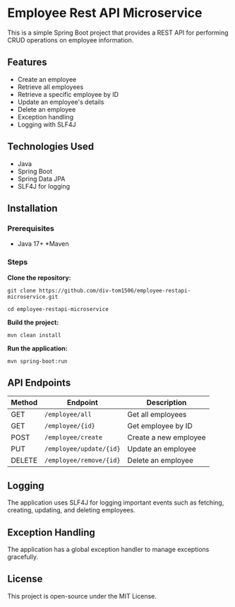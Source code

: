 # Employee Rest API Microservice

This is a simple Spring Boot project that provides a REST API for performing CRUD operations on employee information.

## Features

* Create an employee
* Retrieve all employees
* Retrieve a specific employee by ID
* Update an employee's details
* Delete an employee
* Exception handling
* Logging with SLF4J

## Technologies Used

* Java
* Spring Boot
* Spring Data JPA
* SLF4J for logging

## Installation

### Prerequisites

* Java 17+
*Maven

### Steps

**Clone the repository:**

    git clone https://github.com/div-tom1506/employee-restapi-microservice.git

    cd employee-restapi-microservice

**Build the project:**

    mvn clean install

**Run the application:**

    mvn spring-boot:run

## API Endpoints
| Method | Endpoint           | Description                |
|--------|-------------------|----------------------------|
| GET    | `/employee/all`      | Get all employees         |
| GET    | `/employee/{id}` | Get employee by ID        |
| POST   | `/employee/create`      | Create a new employee     |
| PUT    | `/employee/update/{id}` | Update an employee        |
| DELETE | `/employee/remove/{id}` | Delete an employee        |

## Logging

The application uses SLF4J for logging important events such as fetching, creating, updating, and deleting employees.

## Exception Handling

The application has a global exception handler to manage exceptions gracefully.

## License

This project is open-source under the MIT License.
